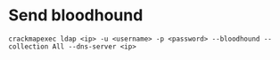 # Send bloodhound

```
crackmapexec ldap <ip> -u <username> -p <password> --bloodhound --collection All --dns-server <ip>
```
